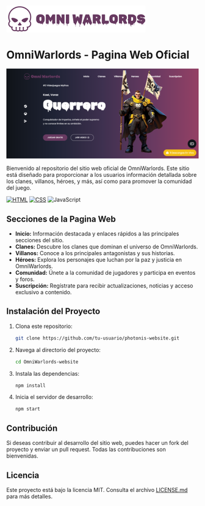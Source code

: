 ![OmniWarlords](/imgs/logo-presentacion.png)

# OmniWarlords - Pagina Web Oficial

![Portada OmniWarlords](/imgs/portada.png)

Bienvenido al repositorio del sitio web oficial de OmniWarlords. Este sitio está diseñado para proporcionar a los usuarios información detallada sobre los clanes, villanos, héroes, y más, así como para promover la comunidad del juego.

[![HTML](https://img.shields.io/badge/HTML5-E34F26?style=for-the-badge&logo=html5&logoColor=white)](https://developer.mozilla.org/en-US/docs/Web/HTML) [![CSS](https://img.shields.io/badge/CSS3-1572B6?style=for-the-badge&logo=css3&logoColor=white)](https://developer.mozilla.org/en-US/docs/Web/CSS) ![JavaScript](https://img.shields.io/badge/JavaScript-F7DF1E?style=for-the-badge&logo=javascript&logoColor=black)

## Secciones de la Pagina Web

- **Inicio:** Información destacada y enlaces rápidos a las principales secciones del sitio.
- **Clanes:** Descubre los clanes que dominan el universo de OmniWarlords.
- **Villanos:** Conoce a los principales antagonistas y sus historias.
- **Héroes:** Explora los personajes que luchan por la paz y justicia en OmniWarlords.
- **Comunidad:** Únete a la comunidad de jugadores y participa en eventos y foros.
- **Suscripción:** Regístrate para recibir actualizaciones, noticias y acceso exclusivo a contenido.

## Instalación del Proyecto

1. Clona este repositorio:
    ```bash
    git clone https://github.com/tu-usuario/photonis-website.git
    ```

2. Navega al directorio del proyecto:
    ```bash
    cd OmniWarlords-website
    ```

3. Instala las dependencias:
    ```bash
    npm install
    ```

4. Inicia el servidor de desarrollo:
    ```bash
    npm start
    ```

## Contribución

Si deseas contribuir al desarrollo del sitio web, puedes hacer un fork del proyecto y enviar un pull request. Todas las contribuciones son bienvenidas.

## Licencia

Este proyecto está bajo la licencia MIT. Consulta el archivo [LICENSE.md](LICENSE.md) para más detalles.

